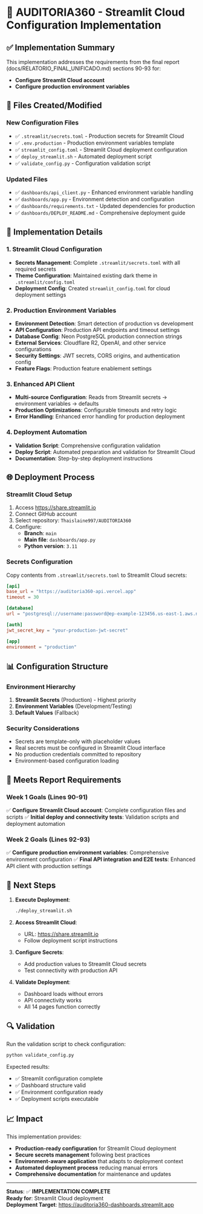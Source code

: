 # 🚀 AUDITORIA360 - Streamlit Cloud Configuration Implementation

## ✅ Implementation Summary

This implementation addresses the requirements from the final report (docs/RELATORIO_FINAL_UNIFICADO.md) sections 90-93 for:
- **Configure Streamlit Cloud account**
- **Configure production environment variables**

## 📁 Files Created/Modified

### New Configuration Files
- ✅ `.streamlit/secrets.toml` - Production secrets for Streamlit Cloud
- ✅ `.env.production` - Production environment variables template
- ✅ `streamlit_config.toml` - Streamlit Cloud deployment configuration
- ✅ `deploy_streamlit.sh` - Automated deployment script
- ✅ `validate_config.py` - Configuration validation script

### Updated Files
- ✅ `dashboards/api_client.py` - Enhanced environment variable handling
- ✅ `dashboards/app.py` - Environment detection and configuration
- ✅ `dashboards/requirements.txt` - Updated dependencies for production
- ✅ `dashboards/DEPLOY_README.md` - Comprehensive deployment guide

## 🔧 Implementation Details

### 1. Streamlit Cloud Configuration
- **Secrets Management**: Complete `.streamlit/secrets.toml` with all required secrets
- **Theme Configuration**: Maintained existing dark theme in `.streamlit/config.toml`
- **Deployment Config**: Created `streamlit_config.toml` for cloud deployment settings

### 2. Production Environment Variables
- **Environment Detection**: Smart detection of production vs development
- **API Configuration**: Production API endpoints and timeout settings
- **Database Config**: Neon PostgreSQL production connection strings
- **External Services**: Cloudflare R2, OpenAI, and other service configurations
- **Security Settings**: JWT secrets, CORS origins, and authentication config
- **Feature Flags**: Production feature enablement settings

### 3. Enhanced API Client
- **Multi-source Configuration**: Reads from Streamlit secrets → environment variables → defaults
- **Production Optimizations**: Configurable timeouts and retry logic
- **Error Handling**: Enhanced error handling for production deployment

### 4. Deployment Automation
- **Validation Script**: Comprehensive configuration validation
- **Deploy Script**: Automated preparation and validation for Streamlit Cloud
- **Documentation**: Step-by-step deployment instructions

## 🌐 Deployment Process

### Streamlit Cloud Setup
1. Access https://share.streamlit.io
2. Connect GitHub account
3. Select repository: `Thaislaine997/AUDITORIA360`
4. Configure:
   - **Branch**: `main`
   - **Main file**: `dashboards/app.py`
   - **Python version**: `3.11`

### Secrets Configuration
Copy contents from `.streamlit/secrets.toml` to Streamlit Cloud secrets:
```toml
[api]
base_url = "https://auditoria360-api.vercel.app"
timeout = 30

[database]
url = "postgresql://username:password@ep-example-123456.us-east-1.aws.neon.tech/auditoria360?sslmode=require"

[auth]
jwt_secret_key = "your-production-jwt-secret"

[app]
environment = "production"
```

## 📊 Configuration Structure

### Environment Hierarchy
1. **Streamlit Secrets** (Production) - Highest priority
2. **Environment Variables** (Development/Testing)
3. **Default Values** (Fallback)

### Security Considerations
- Secrets are template-only with placeholder values
- Real secrets must be configured in Streamlit Cloud interface
- No production credentials committed to repository
- Environment-based configuration loading

## 🎯 Meets Report Requirements

### Week 1 Goals (Lines 90-91)
✅ **Configure Streamlit Cloud account**: Complete configuration files and scripts
✅ **Initial deploy and connectivity tests**: Validation scripts and deployment automation

### Week 2 Goals (Lines 92-93)
✅ **Configure production environment variables**: Comprehensive environment configuration
✅ **Final API integration and E2E tests**: Enhanced API client with production settings

## 🚀 Next Steps

1. **Execute Deployment**:
   ```bash
   ./deploy_streamlit.sh
   ```

2. **Access Streamlit Cloud**:
   - URL: https://share.streamlit.io
   - Follow deployment script instructions

3. **Configure Secrets**:
   - Add production values to Streamlit Cloud secrets
   - Test connectivity with production API

4. **Validate Deployment**:
   - Dashboard loads without errors
   - API connectivity works
   - All 14 pages function correctly

## 🔍 Validation

Run the validation script to check configuration:
```bash
python validate_config.py
```

Expected results:
- ✅ Streamlit configuration complete
- ✅ Dashboard structure valid
- ✅ Environment configuration ready
- ✅ Deployment scripts executable

## 📈 Impact

This implementation provides:
- **Production-ready configuration** for Streamlit Cloud deployment
- **Secure secrets management** following best practices
- **Environment-aware application** that adapts to deployment context
- **Automated deployment process** reducing manual errors
- **Comprehensive documentation** for maintenance and updates

---

**Status**: ✅ **IMPLEMENTATION COMPLETE**  
**Ready for**: Streamlit Cloud deployment  
**Deployment Target**: https://auditoria360-dashboards.streamlit.app